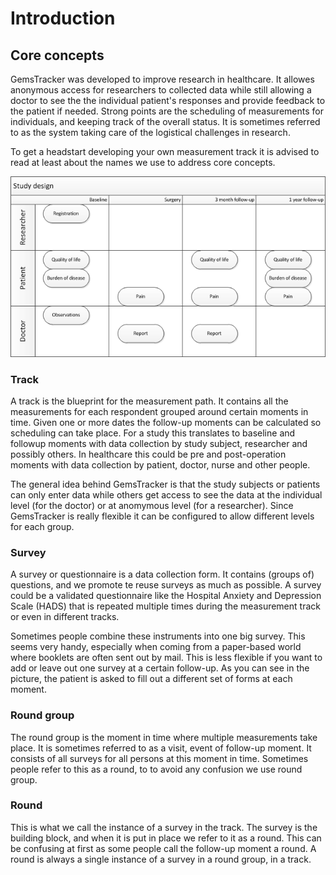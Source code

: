 # Introduction
## Core concepts
GemsTracker was developed to improve research in healthcare. It allowes anonymous access for researchers to collected data while still allowing a doctor to see the the individual patient's responses and provide feedback to the patient if needed. Strong points are the scheduling of measurements for individuals, and keeping track of the overall status. It is sometimes referred to as the system taking care of the logistical challenges in research.

To get a headstart developing your own measurement track it is advised to read at least about the names we use to address core concepts.

![example track](./assets/track_design.png)
### Track
A track is the blueprint for the measurement path. It contains all the measurements for each respondent grouped around certain moments in time. Given one or more dates the follow-up moments can be calculated so scheduling can take place. For a study this translates to baseline and followup moments with data collection by study subject, researcher and possibly others. In healthcare this could be pre and post-operation moments with data collection by patient, doctor, nurse and other people.

The general idea behind GemsTracker is that the study subjects or patients can only enter data while others get access to see the data at the individual level (for the doctor) or at anomymous level (for a researcher). Since GemsTracker is really flexible it can be configured to allow different levels for each group.

### Survey
A survey or questionnaire is a data collection form. It contains (groups of) questions, and we promote te reuse surveys as much as possible. A survey could be a validated questionnaire like the Hospital Anxiety and Depression Scale (HADS) that is repeated multiple times during the measurement track or even in different tracks.

Sometimes people combine these instruments into one big survey. This seems very handy, especially when coming from a paper-based world where booklets are often sent out by mail. This is less flexible if you want to add or leave out one survey at a certain follow-up. As you can see in the picture, the patient is asked to fill out a different set of forms at each moment.

### Round group
The round group is the moment in time where multiple measurements take place. It is sometimes referred to as a visit, event of follow-up moment. It consists of all surveys for all persons at this moment in time. Sometimes people refer to this as a round, to to avoid any confusion we use round group.

### Round
This is what we call the instance of a survey in the track. The survey is the building block, and when it is put in place we refer to it as a round. This can be confusing at first as some people call the follow-up moment a round. A round is always a single instance of a survey in a round group, in a track.
